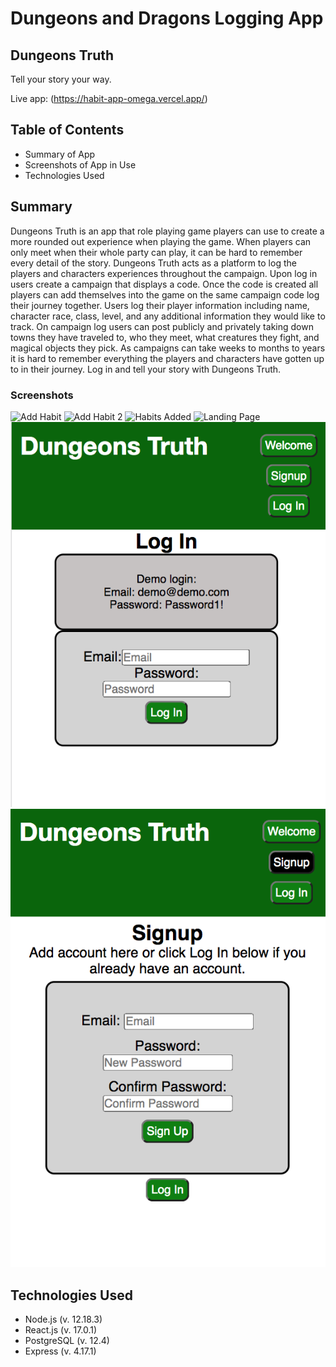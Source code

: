 # Dungeons and Dragons Logging App

## Dungeons Truth

Tell your story your way.

Live app: (https://habit-app-omega.vercel.app/)

## Table of Contents

- Summary of App
- Screenshots of App in Use
- Technologies Used

## Summary

Dungeons Truth is an app that role playing game players can use to create a more rounded out experience when playing the game. When players can only meet when their whole party can play, it can be hard to remember every detail of the story. Dungeons Truth acts as a platform to log the players and characters experiences throughout the campaign. Upon log in users create a campaign that displays a code. Once the code is created all players can add themselves into the game on the same campaign code log their journey together. Users log their player information including name, character race, class, level, and any additional information they would like to track. On campaign log users can post publicly and privately taking down towns they have traveled to, who they meet, what creatures they fight, and magical objects they pick. As campaigns can take weeks to months to years it is hard to remember everything the players and characters have gotten up to in their journey. Log in and tell your story with Dungeons Truth.

### Screenshots

![Add Habit](./screenshots/addhabit.png)
![Add Habit 2](./screenshots/addhabit2.png)
![Habits Added](./screenshots/habitsadded.png)
![Landing Page](./screenshots/landingpage.png)
![Login](./screenshots/login.png)
![Signup](./screenshots/signup.png)

## Technologies Used

- Node.js (v. 12.18.3)
- React.js (v. 17.0.1)
- PostgreSQL (v. 12.4)
- Express (v. 4.17.1)
